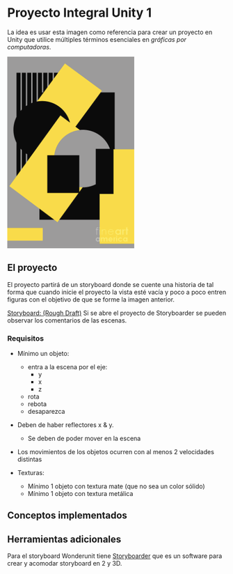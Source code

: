 # Proyecto Integral Unity 1

La idea es usar esta imagen como referencia para crear un proyecto en Unity que utilice múltiples términos esenciales en _gráficas por computadoras_.

![imagenReferencia](imgMds/FiguraGuia.png)

## El proyecto

El proyecto partirá de un storyboard donde se cuente una historia de tal forma que cuando inicie el proyecto la vista esté vacía y poco a poco entren figuras con el objetivo de que se forme la imagen anterior.

[Storyboard: (Rough Draft)](ProyectoIntegralUnity1Stroyboard/exports/ProyectoIntegralUnity1Stroyboard.gif) Si se abre el proyecto de Storyboarder se pueden observar los comentarios de las escenas.

### Requisitos

- Mínimo un objeto:

  - entra a la escena por el eje:
    - y
    - x
    - z
  - rota
  - rebota
  - desaparezca

- Deben de haber reflectores x & y.
  - Se deben de poder mover en la escena
- Los movimientos de los objetos ocurren con al menos 2 velocidades distintas
- Texturas:
  - Mínimo 1 objeto con textura mate (que no sea un color sólido)
  - Mínimo 1 objeto con textura metálica

## Conceptos implementados

## Herramientas adicionales

Para el storyboard Wonderunit tiene [Storyboarder](https://wonderunit.com/storyboarder/faq/#How-do-I-get-started) que es un software para crear y acomodar storyboard en 2 y 3D.
